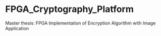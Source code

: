 FPGA_Cryptography_Platform
=================

Master thesis: FPGA Implementation of Encryption Algorithm with Image Application
